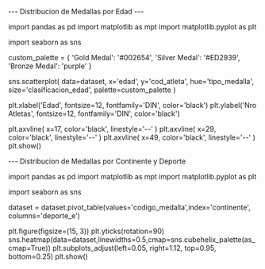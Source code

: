 --- Distribucion de Medallas por Edad ---

import pandas as pd
import matplotlib as mpt
import matplotlib.pyplot as plt

import seaborn as sns

custom_palette = {
    'Gold Medal': '#002654',
    'Silver Medal': '#ED2939',
    'Bronze Medal': 'purple'
}

sns.scatterplot(
    data=dataset,
    x='edad',
    y='cod_atleta',
    hue='tipo_medalla',
    size='clasificacion_edad',
    palette=custom_palette
)

plt.xlabel('Edad', fontsize=12, fontfamily='DIN', color='black') 
plt.ylabel('Nro Atletas', fontsize=12, fontfamily='DIN', color='black')  

plt.axvline(
    x=17, color='black', linestyle='--'
)
plt.axvline(
    x=29, color='black', linestyle='--'
)
plt.axvline(
    x=49, color='black', linestyle='--'
)
plt.show()


--- Distribucion de Medallas por Continente y Deporte

import pandas as pd
import matplotlib as mpt
import matplotlib.pyplot as plt

import seaborn as sns

dataset = dataset.pivot_table(values='codigo_medalla',index='continente', columns='deporte_e')

plt.figure(figsize=(15, 3))
plt.yticks(rotation=90)
sns.heatmap(data=dataset,linewidths=0.5,cmap=sns.cubehelix_palette(as_cmap=True))
plt.subplots_adjust(left=0.05, right=1.12, top=0.95, bottom=0.25) 
plt.show()
